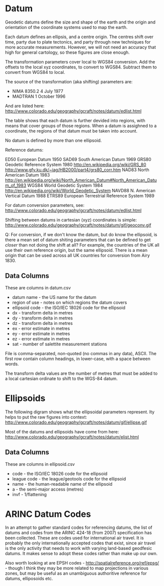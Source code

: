 Datum
=====

Geodetic datums define the size and shape of the earth and the origin and orientation of the
coordinate systems used to map the earth.

Each datum defines an ellipsis, and a centre origin. The centres shift over time, party due to
plate tectonics, and party through new techniques for more accurate measurements. However, we
will not need an accuracy that high for general cartology, so these figures are close enough.

The transformation parameters cover local to WGS84 conversion. Add the offsets to the local xyz
coordinates, to convert to WGS84. Subtract them to convert from WGS84 to local.

The source of the transformation (aka shifting) parameters are:

* NIMA 8350.2 4 July 1977
* MADTRAN 1 October 1996

And are listed here:
http://www.colorado.edu/geography/gcraft/notes/datum/edlist.html

The table shows that each datum is further devided into regions, with means that cover
groups of those regions. When a datum is assighned to a coordinate, the regions of that
datum must be taken into account.

No datum is defined by more than one ellipsoid.

Reference datums:

ED50 	European Datum 1950
SAD69 	South American Datum 1969
GRS80 	Geodetic Reference System 1980	http://en.wikipedia.org/wiki/GRS_80	http://www.gfy.ku.dk/~iag/HB2000/part4/grs80_corr.htm
NAD83 	North American Datum 1983	http://en.wikipedia.org/wiki/North_American_Datum#North_American_Datum_of_1983
WGS84 	World Geodetic System 1984	http://en.wikipedia.org/wiki/World_Geodetic_System
NAVD88 	N. American Vertical Datum 1988
ETRS89 	European Terrestrial Reference System 1989

For datum conversion parameters, see:
http://www.colorado.edu/geography/gcraft/notes/datum/edlist.html

Shifting between datums in cartesian (xyz) coordinates is simple:
http://www.colorado.edu/geography/gcraft/notes/datum/gif/geoconv.gif

Q: For conversion, if we don't know the datum, but do know the ellipsoid, is there a mean
set of datum shiting parameters that can be defined to get *closer* than not doing the
shift at all? For example, the countries of the UK all use their own reference origin, but the
same ellipsoid. There is a mean origin that can be used across all UK countries for conversion
from Airy 1830.

Data Columns
------------

These are columns in datum.csv

* datum name - the US name for the datum
* region of use - notes on which regions the datum covers
* ellipsoid code - the ISO/IEC 18026 code for the ellipsoid
* dx - transform delta in metres
* dy - transform delta in metres
* dz - transform delta in metres
* ex - error estimate in metres
* ey - error estimate in metres
* ez - error estimate in metres
* sat - number of salettite measurement stations

File is comma-separated, non-quoted (no commas in any data), ASCII.
The first row contain column headings, in lower-case, with a space between words.

The transform delta values are the number of metres that must be added to a local cartesian
ordinate to shift to the WGS-84 datum.

Ellipsoids
==========

The following digram shows what the ellipsoidal parameters represent.
Ity helps to put the raw figures into context:
http://www.colorado.edu/geography/gcraft/notes/datum/gif/ellipse.gif

Most of the datums and ellipsoids have come from here:
http://www.colorado.edu/geography/gcraft/notes/datum/elist.html

Data Columns
------------

These are columns in ellipsoid.csv

* code - the ISO/IEC 18026 code for the ellipsoid
* league code - the league/geotools code for the ellipsoid
* name - the human-readable name of the ellipsoid
* a - the semi-major access (metres)
* invf - 1/flattening

ARINC Datum Codes
=================

In an attempt to gather standard codes for referencing datums, the list of datums and codes
from the ARINC 424-18 (from 2007) specification has been collected. These are codes used for international
air travel. It is probably the only internationally accepted codes that exist, since air travel
is the only activity that needs to work with varying land-based geodfesic datums. It makes
sense to adopt these codes rather than make up our own.

Also worth looking at are EPSH codes - http://spatialreference.org/ref/epsg/ - though I think they may be
more related to map projections in various zones, but may be useful as an unambiguous authoritive reference
for datums, elliposoids etc.

